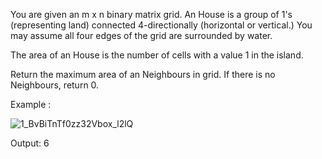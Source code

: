 You are given an m x n binary matrix grid. An House is a group of 1's (representing land) connected 4-directionally (horizontal or vertical.) You may assume all four edges of the grid are surrounded by water.

The area of an House is the number of cells with a value 1 in the island.

Return the maximum area of an Neighbours in grid. If there is no Neighbours, return 0.

Example : 

![1_BvBiTnTf0zz32Vbox_l2lQ](https://user-images.githubusercontent.com/99715784/157469072-ead0bbd8-59e1-4ab1-84be-384dbbe99cc0.png)

Output: 6


